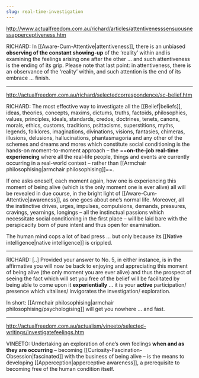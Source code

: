 ```yaml
---
slug: real-time-investigation
---
```


http://www.actualfreedom.com.au/richard/articles/attentivenesssensuousnessapperceptiveness.htm

RICHARD: In [[Aware-Cum-Attentive|attentiveness]], there is an unbiased **observing of the constant showing-up** of the ‘reality’ within and is examining the feelings arising one after the other ... and such attentiveness is the ending of its grip. Please note that last point: in attentiveness, there is an observance of the ‘reality’ within, and such attention is the end of its embrace ... finish.

---

http://actualfreedom.com.au/richard/selectedcorrespondence/sc-belief.htm

RICHARD: The most effective way to investigate all the [[Belief|beliefs]], ideas, theories, concepts, maxims, dictums, truths, factoids, philosophies, values, principles, ideals, standards, credos, doctrines, tenets, canons, morals, ethics, customs, traditions, psittacisms, superstitions, myths, legends, folklores, imaginations, divinations, visions, fantasies, chimeras, illusions, delusions, hallucinations, phantasmagoria and any other of the schemes and dreams and mores which constitute social conditioning is the hands-on moment-to-moment approach – the ==**on-the-job real-time experiencing** where all the real-life people, things and events are currently occurring in a real-world context – rather than [[Armchair philosophising|armchair philosophising]]==.

If one asks oneself, each moment again, how one is experiencing this moment of being alive (which is the only moment one is ever alive) all will be revealed in due course, in the bright light of [[Aware-Cum-Attentive|awareness]], as one goes about one’s normal life. Moreover, all the instinctive drives, urges, impulses, compulsions, demands, pressures, cravings, yearnings, longings – all the instinctual passions which necessitate social conditioning in the first place – will be laid bare with the perspicacity born of pure intent and thus open for examination.

The human mind cops a lot of bad press ... but only because its [[Native intelligence|native intelligence]] is crippled.

---

RICHARD: [..] Provided your answer to No. 5, in either instance, is in the affirmative you will now be back to enjoying and appreciating this moment of being alive (the only moment you are ever alive) and thus the prospect of seeing the fact which will set you free of the belief will be facilitated by being able to come upon it **experientially** ... it is your **active** participation/ presence which vitalises/ invigorates the investigation/ exploration.

In short: [[Armchair philosophising|armchair philosophising/psychologising]] will get you nowhere ... and fast.

---

http://actualfreedom.com.au/actualism/vineeto/selected-writings/investigatefeelings.htm

VINEETO: Undertaking an exploration of one’s own feelings **when and as they are occurring** – becoming [[Curiosity-Fascination-Obsession|fascinated]] with the business of being alive – is the means to developing [[Apperception|apperceptive awareness]], a prerequisite to becoming free of the human condition itself.
